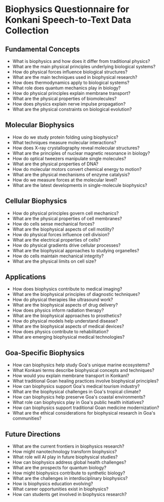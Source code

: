# Biophysics Questionnaire for Konkani Speech-to-Text Data Collection

## Fundamental Concepts

- What is biophysics and how does it differ from traditional physics?
- What are the main physical principles underlying biological systems?
- How do physical forces influence biological structures?
- What are the main techniques used in biophysical research?
- How does thermodynamics apply to biological systems?
- What role does quantum mechanics play in biology?
- How do physical principles explain membrane transport?
- What are the physical properties of biomolecules?
- How does physics explain nerve impulse propagation?
- What are the physical constraints on biological evolution?

## Molecular Biophysics

- How do we study protein folding using biophysics?
- What techniques measure molecular interactions?
- How does X-ray crystallography reveal molecular structures?
- What are the principles of nuclear magnetic resonance in biology?
- How do optical tweezers manipulate single molecules?
- What are the physical properties of DNA?
- How do molecular motors convert chemical energy to motion?
- What are the physical mechanisms of enzyme catalysis?
- How do we measure forces at the molecular level?
- What are the latest developments in single-molecule biophysics?

## Cellular Biophysics

- How do physical principles govern cell mechanics?
- What are the physical properties of cell membranes?
- How do cells sense mechanical forces?
- What are the biophysical aspects of cell motility?
- How do physical forces influence cell division?
- What are the electrical properties of cells?
- How do physical gradients drive cellular processes?
- What are the biophysical approaches to studying organelles?
- How do cells maintain mechanical integrity?
- What are the physical limits on cell size?

## Applications

- How does biophysics contribute to medical imaging?
- What are the biophysical principles of diagnostic techniques?
- How do physical therapies like ultrasound work?
- What are the biophysical aspects of drug delivery?
- How does physics inform radiation therapy?
- What are the biophysical approaches to prosthetics?
- How do physical models help understand disease?
- What are the biophysical aspects of medical devices?
- How does physics contribute to rehabilitation?
- What are emerging biophysical medical technologies?

## Goa-Specific Biophysics

- How can biophysics help study Goa's unique marine ecosystems?
- What Konkani terms describe biophysical concepts and techniques?
- How would you explain membrane transport in Konkani?
- What traditional Goan healing practices involve biophysical principles?
- How can biophysics support Goa's medical tourism industry?
- What are the biophysical challenges in Goa's tropical climate?
- How can biophysics help preserve Goa's coastal environments?
- What role can biophysics play in Goa's public health initiatives?
- How can biophysics support traditional Goan medicine modernization?
- What are the ethical considerations for biophysical research in Goa's communities?

## Future Directions

- What are the current frontiers in biophysics research?
- How might nanotechnology transform biophysics?
- What role will AI play in future biophysical studies?
- How can biophysics address global health challenges?
- What are the prospects for quantum biology?
- How might biophysics contribute to synthetic biology?
- What are the challenges in interdisciplinary biophysics?
- How is biophysics education evolving?
- What career opportunities exist in biophysics?
- How can students get involved in biophysics research?
